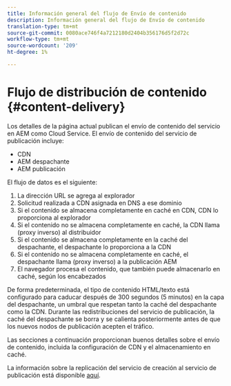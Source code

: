 ```yaml
---
title: Información general del flujo de Envío de contenido
description: Información general del flujo de Envío de contenido
translation-type: tm+mt
source-git-commit: 0080ace746f4a7212180d2404b356176d5f2d72c
workflow-type: tm+mt
source-wordcount: '209'
ht-degree: 1%

---
```



# Flujo de distribución de contenido {#content-delivery}

Los detalles de la página actual publican el envío de contenido del servicio en AEM como Cloud Service. El envío de contenido del servicio de publicación incluye:

* CDN
* AEM despachante
* AEM publicación

El flujo de datos es el siguiente:

1. La dirección URL se agrega al explorador
1. Solicitud realizada a CDN asignada en DNS a ese dominio
1. Si el contenido se almacena completamente en caché en CDN, CDN lo proporciona al explorador
1. Si el contenido no se almacena completamente en caché, la CDN llama (proxy inverso) al distribuidor
1. Si el contenido se almacena completamente en la caché del despachante, el despachante lo proporciona a la CDN
1. Si el contenido no se almacena completamente en caché, el despachante llama (proxy inverso) a la publicación AEM
1. El navegador procesa el contenido, que también puede almacenarlo en caché, según los encabezados

De forma predeterminada, el tipo de contenido HTML/texto está configurado para caducar después de 300 segundos (5 minutos) en la capa del despachante, un umbral que respetan tanto la caché del despachante como la CDN. Durante las redistribuciones del servicio de publicación, la caché del despachante se borra y se calienta posteriormente antes de que los nuevos nodos de publicación acepten el tráfico.

Las secciones a continuación proporcionan buenos detalles sobre el envío de contenido, incluida la configuración de CDN y el almacenamiento en caché.

La información sobre la replicación del servicio de creación al servicio de publicación está disponible [aquí](/help/operations/replication.md).
